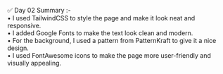 ✅ Day 02 Summary :- 
<br>
• 	I used TailwindCSS to style the page and make it look neat and responsive.
<br>
• 	I added Google Fonts to make the text look clean and modern.
<br>
• 	For the background, I used a pattern from PatternKraft to give it a nice design.
<br>
• 	I used FontAwesome icons to make the page more user-friendly and visually appealing.
